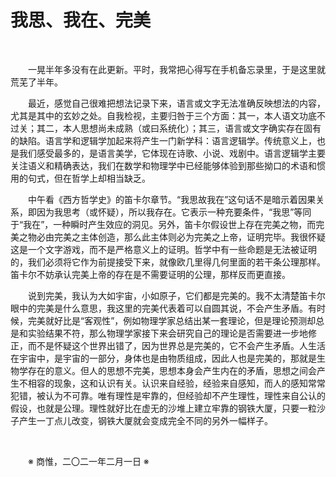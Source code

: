 # 我思、我在、完美

&emsp;&emsp;

&emsp;&emsp;一晃半年多没有在此更新。平时，我常把心得写在手机备忘录里，于是这里就荒芜了半年。

&emsp;&emsp;最近，感觉自己很难把想法记录下来，语言或文字无法准确反映想法的内容，尤其是其中的玄妙之处。自我检视，主要归咎于三个方面：其一，本人语文功底不过关；其二，本人思想尚未成熟（或曰系统化）；其三，语言或文字确实存在固有的缺陷。语言学和逻辑学加起来将产生一门新学科：语言逻辑学。传统意义上，也是我们感受最多的，是语言美学，它体现在诗歌、小说、戏剧中。语言逻辑学主要关注语义和精确表达，我们在数学和物理学中已经能够体验到那些拗口的术语和惯用的句式，但在哲学上却相当缺乏。

&emsp;&emsp;中午看《西方哲学史》的笛卡尔章节。“我思故我在”这句话不是暗示着因果关系，即因为我思考（或怀疑），所以我存在。它表示一种充要条件，“我思”等同于“我在”，一种瞬时产生效应的洞见。另外，笛卡尔假设世上存在完美之物，而完美之物必由完美之主体创造，那么此主体则必为完美之上帝，证明完毕。我很怀疑这是一个文字游戏，而不是严格意义上的证明。哲学中有一些命题是无法被证明的，我们必须将它作为前提接受下来，就像欧几里得几何里面的若干条公理那样。笛卡尔不妨承认完美上帝的存在是不需要证明的公理，那样反而更直接。

&emsp;&emsp;说到完美，我认为大如宇宙，小如原子，它们都是完美的。我不太清楚笛卡尔眼中的完美是什么意思，我这里的完美代表着可以自圆其说，不会产生矛盾。有时候，完美就好比是“客观性”，例如物理学家总结出某一套理论，但是理论预测却总是和实验结果不符，那么物理学家接下来会研究自己的理论是否需要进一步地修正，而不是怀疑这个世界出错了，因为世界总是完美的，它不会产生矛盾。人生活在宇宙中，是宇宙的一部分，身体也是由物质组成，因此人也是完美的，那就是生物学存在的意义。但人的思想不完美，思想本身会产生内在的矛盾，思想之间会产生不相容的现象，这和认识有关。认识来自经验，经验来自感知，而人的感知常常犯错，被认为不可靠。唯有理性是牢靠的，但经验却不产生理性，理性来自公认的假设，也就是公理。理性就好比在虚无的沙堆上建立牢靠的钢铁大厦，只要一粒沙子产生一丁点儿改变，钢铁大厦就会变成完全不同的另外一幅样子。

&emsp;&emsp;

&emsp;&emsp;※ 商惟，二〇二一年二月一日 ※